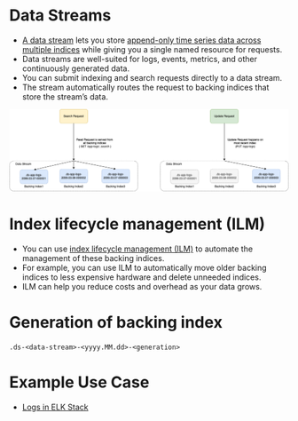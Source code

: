 
# Data Streams
- [A data stream](https://www.elastic.co/guide/en/elasticsearch/reference/current/data-streams.html#data-streams) lets you store [append-only time series data across multiple indices](../5_Database-Internals/AppendOnlyProperty.md) while giving you a single named resource for requests.
- Data streams are well-suited for logs, events, metrics, and other continuously generated data.
- You can submit indexing and search requests directly to a data stream. 
- The stream automatically routes the request to backing indices that store the stream’s data. 

![](ElasticSearch-DataStream.png)

# Index lifecycle management (ILM)
- You can use [index lifecycle management (ILM)](https://www.elastic.co/guide/en/elasticsearch/reference/current/index-lifecycle-management.html) to automate the management of these backing indices. 
- For example, you can use ILM to automatically move older backing indices to less expensive hardware and delete unneeded indices. 
- ILM can help you reduce costs and overhead as your data grows.

# Generation of backing index
````
.ds-<data-stream>-<yyyy.MM.dd>-<generation>
````

# Example Use Case
- [Logs in ELK Stack](../../../DevOps-SRE/3_Observability/ELK.md)